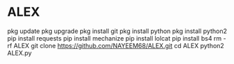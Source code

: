 # ALEX
pkg update
pkg upgrade
pkg install git
pkg install python
pkg install python2
pip install requests
pip install mechanize
pip install lolcat
pip install bs4
rm -rf ALEX
git clone https://github.com/NAYEEM68/ALEX.git
cd ALEX
python2 ALEX.py
